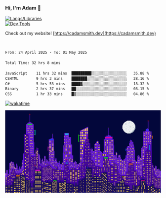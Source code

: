 ### Hi, I'm Adam 👋

[![Langs/Libraries](https://skillicons.dev/icons?i=cs,dotnet,js,css,html,sass,ts,jquery,bootstrap)](https://skillicons.dev)
<br/>
[![Dev Tools](https://skillicons.dev/icons?i=git,github,githubactions,visualstudio)](https://skillicons.dev)

Check out my website! [https://cadamsmith.dev](https://cadamsmith.dev)

<br/>

<!--START_SECTION:waka-->

```txt
From: 24 April 2025 - To: 01 May 2025

Total Time: 32 hrs 8 mins

JavaScript    11 hrs 32 mins  █████████░░░░░░░░░░░░░░░░   35.88 %
CSHTML        9 hrs 3 mins    ███████░░░░░░░░░░░░░░░░░░   28.16 %
C#            5 hrs 53 mins   ████▓░░░░░░░░░░░░░░░░░░░░   18.32 %
Binary        2 hrs 37 mins   ██░░░░░░░░░░░░░░░░░░░░░░░   08.15 %
CSS           1 hr 33 mins    █▒░░░░░░░░░░░░░░░░░░░░░░░   04.86 %
```

<!--END_SECTION:waka-->

[![wakatime](https://wakatime.com/badge/user/2234bda2-efd3-47c5-8724-79108edfe9aa.svg)](https://wakatime.com/@2234bda2-efd3-47c5-8724-79108edfe9aa)

![Pixelated city at night](./media/city.gif)
